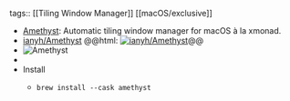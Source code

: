 tags:: [[Tiling Window Manager]] [[macOS/exclusive]]

- [Amethyst](https://ianyh.com/amethyst/): Automatic tiling window manager for macOS à la xmonad.
- [ianyh/Amethyst](https://github.com/ianyh/Amethyst)
  @@html: <a href="https://github.com/ianyh/Amethyst/"><img src="https://github-readme-stats-astronomer.vercel.app/api/pin/?username=ianyh&repo=Amethyst&theme=tokyonight" alt="ianyh/Amethyst"/></a>@@
- ![Amethyst](https://camo.githubusercontent.com/ab89879d2c2787c37c55d2d2cbb1ce95a42355f747c2a890873fa22aa08dcee4/68747470733a2f2f69616e79682e636f6d2f616d6574687973742f696d616765732f77696e646f77732e706e67)
-
- Install
	- ```shell
	  brew install --cask amethyst
	  ```